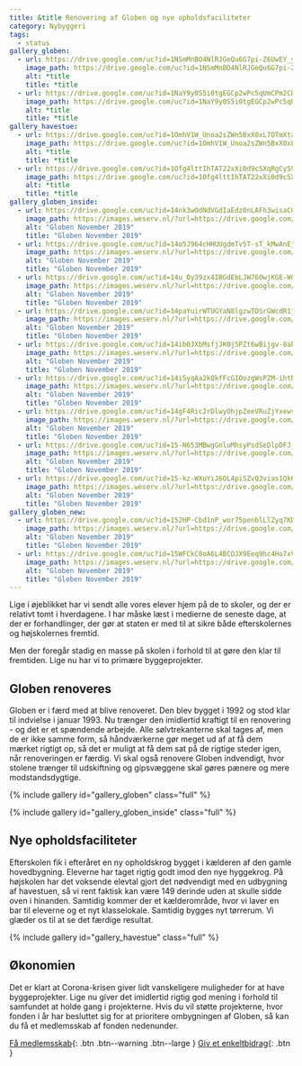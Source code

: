 ```yaml
---
title: &title Renovering af Globen og nye opholdsfaciliteter
category: Nybyggeri
tags:
  - status
gallery_globen:
  - url: https://drive.google.com/uc?id=1NSmMnBO4NlRJGeQu6G7pi-Z6UwEY_ygw
    image_path: https://drive.google.com/uc?id=1NSmMnBO4NlRJGeQu6G7pi-Z6UwEY_ygw
    alt: *title
    title: *title
  - url: https://drive.google.com/uc?id=1NaY9y0S5i0tgEGCp2wPc5qUmCPm2Chi_
    image_path: https://drive.google.com/uc?id=1NaY9y0S5i0tgEGCp2wPc5qUmCPm2Chi_
    alt: *title
    title: *title
gallery_havestue:
  - url: https://drive.google.com/uc?id=1OmhV1W_Unoa2sZWn5BxX0xL7OTmXtaYw
    image_path: https://drive.google.com/uc?id=1OmhV1W_Unoa2sZWn5BxX0xL7OTmXtaYw
    alt: *title
    title: *title
  - url: https://drive.google.com/uc?id=1Ofg4lttIhTAT22xXi0d9cSXqRgCyS90r
    image_path: https://drive.google.com/uc?id=1Ofg4lttIhTAT22xXi0d9cSXqRgCyS90r
    alt: *title
    title: *title
gallery_globen_inside:
  - url: https://drive.google.com/uc?id=14nk3wOdNdVGdIaEdz0nLAFh3wisaCG4q
    image_path: https://images.weserv.nl/?url=https://drive.google.com/uc?id=14nk3wOdNdVGdIaEdz0nLAFh3wisaCG4q&w=400
    alt: "Globen November 2019"
    title: "Globen November 2019"
  - url: https://drive.google.com/uc?id=14o5J964cHHUUgdmTv5T-sT_kMwAnEjxa
    image_path: https://images.weserv.nl/?url=https://drive.google.com/uc?id=14o5J964cHHUUgdmTv5T-sT_kMwAnEjxa&w=400
    alt: "Globen November 2019"
    title: "Globen November 2019"
  - url: https://drive.google.com/uc?id=14u_Oy39zx4IBGdEbLJW760wjKGE-WC4Q
    image_path: https://images.weserv.nl/?url=https://drive.google.com/uc?id=14u_Oy39zx4IBGdEbLJW760wjKGE-WC4Q&w=400
    alt: "Globen November 2019"
    title: "Globen November 2019"
  - url: https://drive.google.com/uc?id=14paYuirWTUGYaN8lgzwTDSrGWcdR1j2w
    image_path: https://images.weserv.nl/?url=https://drive.google.com/uc?id=14paYuirWTUGYaN8lgzwTDSrGWcdR1j2w&w=400
    alt: "Globen November 2019"
    title: "Globen November 2019"
  - url: https://drive.google.com/uc?id=14ibOJXbMsfjJKOj5PZt6wBijgv-8aBqQ
    image_path: https://images.weserv.nl/?url=https://drive.google.com/uc?id=14ibOJXbMsfjJKOj5PZt6wBijgv-8aBqQ&w=400
    alt: "Globen November 2019"
    title: "Globen November 2019"
  - url: https://drive.google.com/uc?id=14i5yqAa2kQkfFcGIOozgWsPZM-ihtNnY
    image_path: https://images.weserv.nl/?url=https://drive.google.com/uc?id=14i5yqAa2kQkfFcGIOozgWsPZM-ihtNnY&w=400
    alt: "Globen November 2019"
    title: "Globen November 2019"
  - url: https://drive.google.com/uc?id=14gF4Ric2rDlwyOhjpZeeVRuZjYxewv8p
    image_path: https://images.weserv.nl/?url=https://drive.google.com/uc?id=14gF4Ric2rDlwyOhjpZeeVRuZjYxewv8p&w=400
    alt: "Globen November 2019"
    title: "Globen November 2019"
  - url: https://drive.google.com/uc?id=15-N653MBwgGnluMhsyPsdSeDlpDFJ_s1
    image_path: https://images.weserv.nl/?url=https://drive.google.com/uc?id=15-N653MBwgGnluMhsyPsdSeDlpDFJ_s1&w=400
    alt: "Globen November 2019"
    title: "Globen November 2019"
  - url: https://drive.google.com/uc?id=15-kz-WXuYiJ6OL4piSZvQ3vias1Qk6VF
    image_path: https://images.weserv.nl/?url=https://drive.google.com/uc?id=15-kz-WXuYiJ6OL4piSZvQ3vias1Qk6VF&w=400
    alt: "Globen November 2019"
    title: "Globen November 2019"
gallery_globen_new:
  - url: https://drive.google.com/uc?id=152HP-Cbd1nP_wor75penblLlZyq7KD-X
    image_path: https://images.weserv.nl/?url=https://drive.google.com/uc?id=152HP-Cbd1nP_wor75penblLlZyq7KD-X&w=400
    alt: "Globen November 2019"
    title: "Globen November 2019"
  - url: https://drive.google.com/uc?id=15WFCkC8oA6L4BCOJX9Eeq9hc4Ho7xVU-
    image_path: https://images.weserv.nl/?url=https://drive.google.com/uc?id=15WFCkC8oA6L4BCOJX9Eeq9hc4Ho7xVU-&w=400
    alt: "Globen November 2019"
    title: "Globen November 2019"
---
```


Lige i øjeblikket har vi sendt alle vores elever hjem på de to skoler, og der er relativt tomt i hverdagene. I har måske læst i medierne de seneste dage, at der er forhandlinger, der gør at staten er med til at sikre både efterskolernes og højskolernes fremtid.

Men der foregår stadig en masse på skolen i forhold til at gøre den klar til fremtiden. Lige nu har vi to primære byggeprojekter.

## Globen renoveres

Globen er i færd med at blive renoveret. Den blev bygget i 1992 og stod klar til indvielse i januar 1993. Nu trænger den imidlertid kraftigt til en renovering - og det er et spændende arbejde. Alle sølvtrekanterne skal tages af, men de er ikke samme form, så håndværkerne gør meget ud af at få dem mærket rigtigt op, så det er muligt at få dem sat på de rigtige steder igen, når renoveringen er færdig. Vi skal også renovere Globen indvendigt, hvor stolene trænger til udskiftning og gipsvæggene skal gøres pænere og mere modstandsdygtige.

{% include gallery id="gallery_globen" class="full" %}

{% include gallery id="gallery_globen_inside" class="full" %}

## Nye opholdsfaciliteter

Efterskolen fik i efteråret en ny opholdskrog bygget i kælderen af den gamle hovedbygning. Eleverne har taget rigtig godt imod den nye hyggekrog. På højskolen har det voksende elevtal gjort det nødvendigt med en udbygning af havestuen, så vi rent faktisk kan være 149 derinde uden at skulle sidde oven i hinanden. Samtidig kommer der et kælderområde, hvor vi laver en bar til eleverne og et nyt klasselokale. Samtidig bygges nyt tørrerum. Vi glæder os til at se det færdige resultat.

{% include gallery id="gallery_havestue" class="full" %}

## Økonomien

Det er klart at Corona-krisen giver lidt vanskeligere muligheder for at have byggeprojekter. Lige nu giver det imidlertid rigtig god mening i forhold til samfundet at holde gang i projekterne. Hvis du vil støtte projekterne, hvor fonden i år har besluttet sig for at prioritere ombygningen af Globen, så kan du få et medlemsskab af fonden nedenunder.

[Få medlemsskab](/medlem/buy/){: .btn .btn--warning .btn--large } [Giv et enkeltbidrag](/bidrag/buy/){: .btn }
